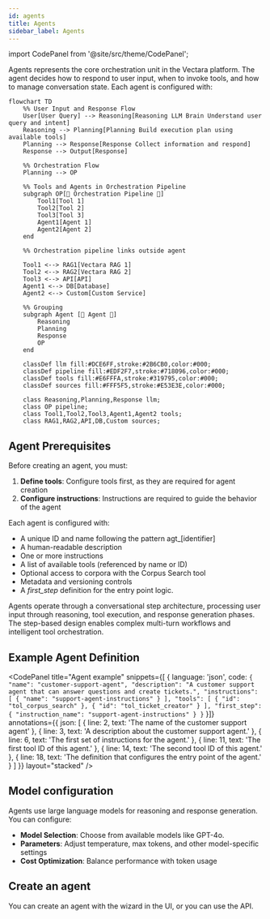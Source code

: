 ```yaml
---
id: agents
title: Agents
sidebar_label: Agents
---
```


import CodePanel from '@site/src/theme/CodePanel';

Agents represents the core orchestration unit in the Vectara platform. The 
agent decides how to respond to user input, when to invoke tools, and how to 
manage conversation state. Each agent is configured with: 

```mermaid
flowchart TD
    %% User Input and Response Flow
    User[User Query] --> Reasoning[Reasoning LLM Brain Understand user query and intent]
    Reasoning --> Planning[Planning Build execution plan using available tools]
    Planning --> Response[Response Collect information and respond]
    Response --> Output[Response]

    %% Orchestration Flow
    Planning --> OP

    %% Tools and Agents in Orchestration Pipeline
    subgraph OP[🔧 Orchestration Pipeline 🔧]
        Tool1[Tool 1]
        Tool2[Tool 2]
        Tool3[Tool 3]
        Agent1[Agent 1]
        Agent2[Agent 2]
    end

    %% Orchestration pipeline links outside agent
    
    Tool1 <--> RAG1[Vectara RAG 1]
    Tool2 <--> RAG2[Vectara RAG 2]
    Tool3 <--> API[API]
    Agent1 <--> DB[Database]
    Agent2 <--> Custom[Custom Service]

    %% Grouping
    subgraph Agent [🧠 Agent 🧠]
        Reasoning
        Planning
        Response
        OP
    end

    classDef llm fill:#DCE6FF,stroke:#2B6CB0,color:#000;
    classDef pipeline fill:#EDF2F7,stroke:#718096,color:#000;
    classDef tools fill:#E6FFFA,stroke:#319795,color:#000;
    classDef sources fill:#FFF5F5,stroke:#E53E3E,color:#000;

    class Reasoning,Planning,Response llm;
    class OP pipeline;
    class Tool1,Tool2,Tool3,Agent1,Agent2 tools;
    class RAG1,RAG2,API,DB,Custom sources;
```

## Agent Prerequisites

Before creating an agent, you must:
1. **Define tools**: Configure tools first, as they are required for agent 
   creation
2. **Configure instructions**: Instructions are required to guide the behavior 
   of the agent

Each agent is configured with:

* A unique ID and name following the pattern agt_[identifier]
* A human-readable description
* One or more instructions
* A list of available tools (referenced by name or ID)
* Optional access to corpora with the Corpus Search tool
* Metadata and versioning controls
* A _first_step_ definition for the entry point logic.

Agents operate through a conversational step architecture, processing user 
input through reasoning, tool execution, and response generation phases. 
The step-based design enables complex multi-turn workflows and intelligent 
tool orchestration.

## Example Agent Definition

<CodePanel
  title="Agent example"
  snippets={[
    {
      language: 'json',
      code: `{
   "name": "customer-support-agent",
   "description": "A customer support agent that can answer questions and create tickets.",
   "instructions": [
     {
       "name": "support-agent-instructions"
     }
   ],
   "tools": [
     {
       "id": "tol_corpus_search"
     },
     {
       "id": "tol_ticket_creator"
     }
   ],
   "first_step": {
     "instruction_name": "support-agent-instructions"
   }
}`
    }]}  
  annotations={{
    json: [
      { line: 2, text: 'The name of the customer support agent' },
      { line: 3, text: 'A description about the customer support agent.' },
      { line: 6, text: 'The first set of instructions for the agent.' },
      { line: 11, text: 'The first tool ID of this agent.' },
      { line: 14, text: 'The second tool ID of this agent.' },
      { line: 18, text: 'The definition that configures the entry point of the agent.' }
    ]
  }}
  layout="stacked"
/>




## Model configuration

Agents use large language models for reasoning and response generation. You 
can configure:

- **Model Selection**: Choose from available models like GPT-4o.
- **Parameters**: Adjust temperature, max tokens, and other model-specific settings
- **Cost Optimization**: Balance performance with token usage

## Create an agent

You can create an agent with the wizard in the UI, or you can use the API.